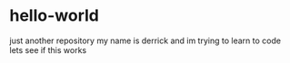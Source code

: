 # hello-world
just another repository
my name is derrick and im trying to learn to code
lets see if this works
